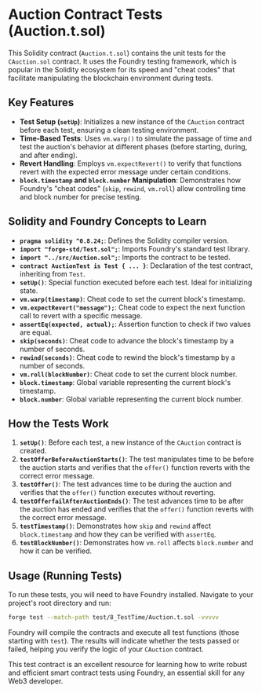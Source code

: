 # Auction Contract Tests (Auction.t.sol)

This Solidity contract (`Auction.t.sol`) contains the unit tests for the `CAuction.sol` contract. It uses the Foundry testing framework, which is popular in the Solidity ecosystem for its speed and "cheat codes" that facilitate manipulating the blockchain environment during tests.

## Key Features

*   **Test Setup (`setUp`)**: Initializes a new instance of the `CAuction` contract before each test, ensuring a clean testing environment.
*   **Time-Based Tests**: Uses `vm.warp()` to simulate the passage of time and test the auction's behavior at different phases (before starting, during, and after ending).
*   **Revert Handling**: Employs `vm.expectRevert()` to verify that functions revert with the expected error message under certain conditions.
*   **`block.timestamp` and `block.number` Manipulation**: Demonstrates how Foundry's "cheat codes" (`skip`, `rewind`, `vm.roll`) allow controlling time and block number for precise testing.

## Solidity and Foundry Concepts to Learn

*   **`pragma solidity ^0.8.24;`**: Defines the Solidity compiler version.
*   **`import "forge-std/Test.sol";`**: Imports Foundry's standard test library.
*   **`import "../src/Auction.sol";`**: Imports the contract to be tested.
*   **`contract AuctionTest is Test { ... }`**: Declaration of the test contract, inheriting from `Test`.
*   **`setUp()`**: Special function executed before each test. Ideal for initializing state.
*   **`vm.warp(timestamp)`**: Cheat code to set the current block's timestamp.
*   **`vm.expectRevert("message");`**: Cheat code to expect the next function call to revert with a specific message.
*   **`assertEq(expected, actual);`**: Assertion function to check if two values are equal.
*   **`skip(seconds)`**: Cheat code to advance the block's timestamp by a number of seconds.
*   **`rewind(seconds)`**: Cheat code to rewind the block's timestamp by a number of seconds.
*   **`vm.roll(blockNumber)`**: Cheat code to set the current block number.
*   **`block.timestamp`**: Global variable representing the current block's timestamp.
*   **`block.number`**: Global variable representing the current block number.

## How the Tests Work

1.  **`setUp()`**: Before each test, a new instance of the `CAuction` contract is created.
2.  **`testOfferBeforeAuctionStarts()`**: The test manipulates time to be before the auction starts and verifies that the `offer()` function reverts with the correct error message.
3.  **`testOffer()`**: The test advances time to be during the auction and verifies that the `offer()` function executes without reverting.
4.  **`testOfferfailAfterAuctionEnds()`**: The test advances time to be after the auction has ended and verifies that the `offer()` function reverts with the correct error message.
5.  **`testTimestamp()`**: Demonstrates how `skip` and `rewind` affect `block.timestamp` and how they can be verified with `assertEq`.
6.  **`testBlockNumber()`**: Demonstrates how `vm.roll` affects `block.number` and how it can be verified.

## Usage (Running Tests)

To run these tests, you will need to have Foundry installed. Navigate to your project's root directory and run:

```bash
forge test --match-path test/8_TestTime/Auction.t.sol -vvvvv
```

Foundry will compile the contracts and execute all test functions (those starting with `test`). The results will indicate whether the tests passed or failed, helping you verify the logic of your `CAuction` contract.

This test contract is an excellent resource for learning how to write robust and efficient smart contract tests using Foundry, an essential skill for any Web3 developer.
